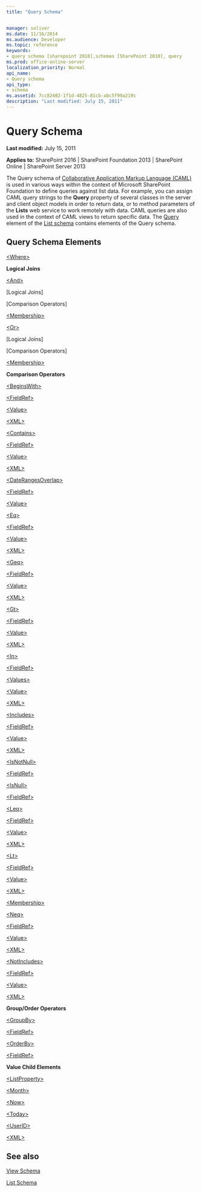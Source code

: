 ```yaml
---
title: "Query Schema"


manager: soliver
ms.date: 11/16/2014
ms.audience: Developer
ms.topic: reference
keywords:
- query schema [sharepoint 2010],schemas [SharePoint 2010], query
ms.prod: office-online-server
localization_priority: Normal
api_name:
- Query schema
api_type:
- schema
ms.assetid: 7cc82402-1f1d-4825-81cb-abc5f99a219c
description: "Last modified: July 15, 2011"
---
```


# Query Schema

 **Last modified:** July 15, 2011 
  
 **Applies to:** SharePoint 2016 | SharePoint Foundation 2013 | SharePoint Online | SharePoint Server 2013
  
The Query schema of [Collaborative Application Markup Language (CAML)](introduction-to-collaborative-application-markup-language-caml.md) is used in various ways within the context of Microsoft SharePoint Foundation to define queries against list data. For example, you can assign CAML query strings to the **Query** property of several classes in the server and client object models in order to return data, or to method parameters of the **Lists** web service to work remotely with data. CAML queries are also used in the context of CAML views to return specific data. The [Query](query-element-list.md) element of the [List schema](list-schema.md) contains elements of the Query schema. 
  
## Query Schema Elements

[\<Where\>](where-element-query.md)
  
 **Logical Joins**
  
[\<And\>](and-element-query.md)
  
 [Logical Joins] 
  
 [Comparison Operators] 
  
[\<Membership\>](membership-element-query.md)
  
[\<Or\>](or-element-query.md)
  
 [Logical Joins] 
  
 [Comparison Operators] 
  
[\<Membership\>](membership-element-query.md)
  
 **Comparison Operators**
  
[\<BeginsWith\>](beginswith-element-query.md)
  
[\<FieldRef\>](fieldref-element-query.md)
  
[\<Value\>](value-element-query.md)
  
[\<XML\>](xml-element.md)
  
[\<Contains\>](contains-element-query.md)
  
[\<FieldRef\>](fieldref-element-query.md)
  
[\<Value\>](value-element-query.md)
  
[\<XML\>](xml-element.md)
  
[\<DateRangesOverlap\>](daterangesoverlap-element-query.md)
  
[\<FieldRef\>](fieldref-element-query.md)
  
[\<Value\>](value-element-query.md)
  
[\<Eq\>](eq-element-query.md)
  
[\<FieldRef\>](fieldref-element-query.md)
  
[\<Value\>](value-element-query.md)
  
[\<XML\>](xml-element.md)
  
[\<Geq\>](geq-element-query.md)
  
[\<FieldRef\>](fieldref-element-query.md)
  
[\<Value\>](value-element-query.md)
  
[\<XML\>](xml-element.md)
  
[\<Gt\>](gt-element-query.md)
  
[\<FieldRef\>](fieldref-element-query.md)
  
[\<Value\>](value-element-query.md)
  
[\<XML\>](xml-element.md)
  
[\<In\>](in-element-query.md)
  
[\<FieldRef\>](fieldref-element-query.md)
  
[\<Values\>](values-element-query.md)
  
[\<Value\>](value-element-query.md)
  
[\<XML\>](xml-element.md)
  
[\<Includes\>](includes-element-query.md)
  
[\<FieldRef\>](fieldref-element-query.md)
  
[\<Value\>](value-element-query.md)
  
[\<XML\>](xml-element.md)
  
[\<IsNotNull\>](isnotnull-element-query.md)
  
[\<FieldRef\>](fieldref-element-query.md)
  
[\<IsNull\>](isnull-element-query.md)
  
[\<FieldRef\>](fieldref-element-query.md)
  
[\<Leq\>](leq-element-query.md)
  
[\<FieldRef\>](fieldref-element-query.md)
  
[\<Value\>](value-element-query.md)
  
[\<XML\>](xml-element.md)
  
[\<Lt\>](lt-element-query.md)
  
[\<FieldRef\>](fieldref-element-query.md)
  
[\<Value\>](value-element-query.md)
  
[\<XML\>](xml-element.md)
  
[\<Membership\>](membership-element-query.md)
  
[\<Neq\>](neq-element-query.md)
  
[\<FieldRef\>](fieldref-element-query.md)
  
[\<Value\>](value-element-query.md)
  
[\<XML\>](xml-element.md)
  
[\<NotIncludes\>](notincludes-element-query.md)
  
[\<FieldRef\>](fieldref-element-query.md)
  
[\<Value\>](value-element-query.md)
  
[\<XML\>](xml-element.md)
  
 **Group/Order Operators**
  
[\<GroupBy\>](groupby-element-query.md)
  
[\<FieldRef\>](fieldref-element-query.md)
  
[\<OrderBy\>](orderby-element-query.md)
  
[\<FieldRef\>](fieldref-element-query.md)
  
 **Value Child Elements**
  
[\<ListProperty\>](listproperty-element-query.md)
  
[\<Month\>](month-element-query.md)
  
[\<Now\>](now-element-query.md)
  
[\<Today\>](today-element-query.md)
  
[\<UserID\>](userid-element-query.md)
  
[\<XML\>](xml-element.md)
  
## See also



[View Schema](view-schema.md)
  
[List Schema](list-schema.md)

